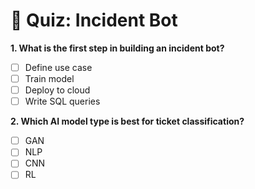 # 🧠 Quiz: Incident Bot

**1. What is the first step in building an incident bot?**

- [ ] Define use case  
- [ ] Train model  
- [ ] Deploy to cloud  
- [ ] Write SQL queries

**2. Which AI model type is best for ticket classification?**

- [ ] GAN  
- [ ] NLP  
- [ ] CNN  
- [ ] RL
